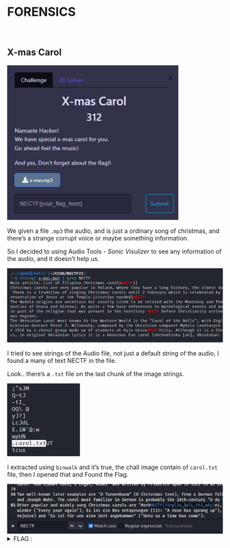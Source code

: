 # FORENSICS

<br>

## X-mas Carol
<img src="../img/18.jpg" width="400">

We given a file `.mp3` the audio, and is just a ordinary song of christmas, and there’s a strange corrupt voice or maybe something information.

So I decided to using Audio Tools - *Sonic Visulizer* to see any information of the audio, and it doesn’t help us.

<img src="../img/19.jpg">

I tried to see strings of the Audio file, not just a default string of the audio, I found a many of text NECTF in the file.

Look.. there’s a `.txt` file on the last chunk of the image strings.

<img src="../img/20.jpg">

I extracted using `binwalk` and it’s true, the chall image contain of `carol.txt` file, then I opened that and Found the Flag.

<img src="../img/21.jpg">

<details>
  <summary>FLAG :</summary>
  
  `NECTF{J1ngl3s_@alL_th3_wAy} `

</details>